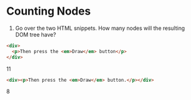 # Counting Nodes

1. Go over the two HTML snippets. How many nodes will the resulting DOM tree have?

```html
<div>
  <p>Then press the <em>Draw</em> button</p> 
</div>
```

11


```html
<div><p>Then press the <em>Draw</em> button.</p></div>
```

8
